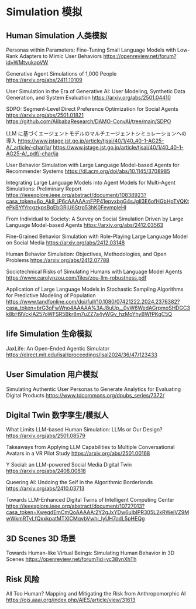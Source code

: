 # Simulation 模拟
## Human Simulation 人类模拟

Personas within Parameters: Fine-Tuning Small Language Models with Low-Rank Adapters to Mimic User Behaviors
https://openreview.net/forum?id=WMtvukapVW

Generative Agent Simulations of 1,000 People
https://arxiv.org/abs/2411.10109


User Simulation in the Era of Generative AI: User Modeling, Synthetic Data Generation, and System Evaluation
https://arxiv.org/abs/2501.04410

SDPO: Segment-Level Direct Preference Optimization for Social Agents
https://arxiv.org/abs/2501.01821
https://github.com/AlibabaResearch/DAMO-ConvAI/tree/main/SDPO

LLM に基づくエージェントモデルのマルチエージェントシミュレーションへの導入
https://www.jstage.jst.go.jp/article/tjsai/40/1/40_40-1-AG25-A/_article/-char/ja/
https://www.jstage.jst.go.jp/article/tjsai/40/1/40_40-1-AG25-A/_pdf/-char/ja

User Behavior Simulation with Large Language Model-based Agents for Recommender Systems
https://dl.acm.org/doi/abs/10.1145/3708985

Integrating Large Language Models into Agent Models for Multi-Agent Simulations: Preliminary Report
https://ieeexplore.ieee.org/abstract/document/10838923?casa_token=6o_Ak8_iP6cAAAAA:nFPP41epvxbgG4sJgIl3E6ofHGbHpTVQKtePkBYfYrcgzkpsBqEbGRjU6Strp53hK0FevmpleHI


From Individual to Society: A Survey on Social Simulation Driven by Large Language Model-based Agents
https://arxiv.org/abs/2412.03563

Fine-Grained Behavior Simulation with Role-Playing Large Language Model on Social Media
https://arxiv.org/abs/2412.03148

Human Behavior Simulation: Objectives, Methodologies, and Open Problems
https://arxiv.org/abs/2412.07788

Sociotechnical Risks of Simulating Humans with Language Model Agents
https://www.carolynzou.com/files/zou-llm-robustness.pdf

Application of Large Language Models in Stochastic Sampling Algorithms for Predictive Modeling of Population
https://www.tandfonline.com/doi/full/10.1080/07421222.2024.2376382?casa_token=brG3oFwWno4AAAAA%3AJ8uUp__0vW6WedAGrpmoSHDGC3k8bH9VcklA257oWFSR5Bkr8m7uZZ7a4yWGv_hzMoYhyBWfPKqC5Q

## life Simulation 生命模拟
JaxLife: An Open-Ended Agentic Simulator 
https://direct.mit.edu/isal/proceedings/isal2024/36/47/123433

## User Simulation 用户模拟

Simulating Authentic User Personas to Generate Analytics for Evaluating Digital Products
https://www.tdcommons.org/dpubs_series/7372/

## Digital Twin 数字孪生/模拟人
What Limits LLM-based Human Simulation: LLMs or Our Design?
https://arxiv.org/abs/2501.08579

Takeaways from Applying LLM Capabilities to Multiple Conversational Avatars in a VR Pilot Study
https://arxiv.org/abs/2501.00168

Y Social: an LLM-powered Social Media Digital Twin
https://arxiv.org/abs/2408.00818

Queering AI: Undoing the Self in the Algorithmic Borderlands
https://arxiv.org/abs/2410.03713

Towards LLM-Enhanced Digital Twins of Intelligent Computing Center
https://ieeexplore.ieee.org/abstract/document/10727013?casa_token=XweqdEmCmQoAAAAA:2Y2gJxYDw6uIbIPR305L2kRWeiVZ9MwWkmRTyLfQxxkpatMTXlCMqvbVwhi_lyUH7odL5pHEQg

## 3D Scenes 3D 场景
Towards Human-like Virtual Beings: Simulating Human Behavior in 3D Scenes
https://openreview.net/forum?id=yc38vnXhTh

## Risk 风险
All Too Human? Mapping and Mitigating the Risk from Anthropomorphic AI
https://ojs.aaai.org/index.php/AIES/article/view/31613
